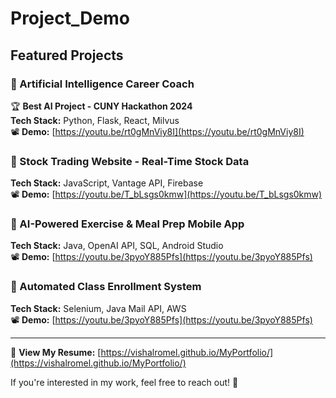# Project_Demo

## Featured Projects

### 🔹 Artificial Intelligence Career Coach

🏆 **Best AI Project - CUNY Hackathon 2024**  
**Tech Stack:** Python, Flask, React, Milvus  
📽️ **Demo:** [https://youtu.be/rt0gMnViy8I](https://youtu.be/rt0gMnViy8I)

### 🔹 Stock Trading Website - Real-Time Stock Data

**Tech Stack:** JavaScript, Vantage API, Firebase  
📽️ **Demo:** [https://youtu.be/T_bLsgs0kmw](https://youtu.be/T_bLsgs0kmw)

### 🔹 AI-Powered Exercise & Meal Prep Mobile App

**Tech Stack:** Java, OpenAI API, SQL, Android Studio  
📽️ **Demo:** [https://youtu.be/3pyoY885Pfs](https://youtu.be/3pyoY885Pfs)

### 🔹 Automated Class Enrollment System

**Tech Stack:** Selenium, Java Mail API, AWS  
📽️ **Demo:** [https://youtu.be/3pyoY885Pfs](https://youtu.be/3pyoY885Pfs)

---

📄 **View My Resume:** [https://vishalromel.github.io/MyPortfolio/](https://vishalromel.github.io/MyPortfolio/)

If you're interested in my work, feel free to reach out! 🚀
